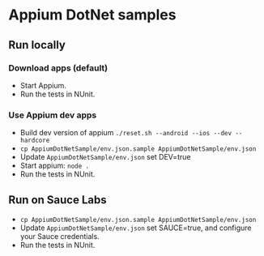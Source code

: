 # Appium DotNet samples

## Run locally

### Download apps (default)

- Start Appium.
- Run the tests in NUnit.

### Use Appium dev apps 

- Build dev version of appium `./reset.sh --android --ios --dev --hardcore`
- `cp AppiumDotNetSample/env.json.sample AppiumDotNetSample/env.json`
- Update `AppiumDotNetSample/env.json` set DEV=true
- Start appium: `node .`
- Run the tests in NUnit.

## Run on Sauce Labs

- `cp AppiumDotNetSample/env.json.sample AppiumDotNetSample/env.json`
- Update `AppiumDotNetSample/env.json` set SAUCE=true, and configure your Sauce credentials.
- Run the tests in NUnit.
